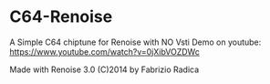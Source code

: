 C64-Renoise
===========

A Simple C64 chiptune for Renoise with NO Vsti
Demo on youtube: https://www.youtube.com/watch?v=0jXibVOZDWc


Made with Renoise 3.0
(C)2014 by Fabrizio Radica
